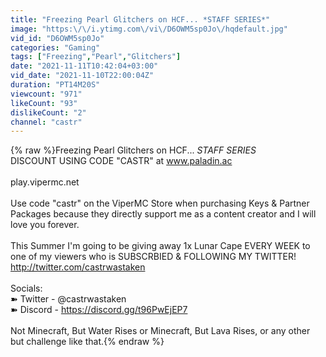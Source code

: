 ```yaml
---
title: "Freezing Pearl Glitchers on HCF... *STAFF SERIES*"
image: "https:\/\/i.ytimg.com\/vi\/D6OWM5sp0Jo\/hqdefault.jpg"
vid_id: "D6OWM5sp0Jo"
categories: "Gaming"
tags: ["Freezing","Pearl","Glitchers"]
date: "2021-11-11T10:42:04+03:00"
vid_date: "2021-11-10T22:00:04Z"
duration: "PT14M20S"
viewcount: "971"
likeCount: "93"
dislikeCount: "2"
channel: "castr"
---
```

{% raw %}Freezing Pearl Glitchers on HCF... *STAFF SERIES*<br />DISCOUNT USING CODE &quot;CASTR&quot; at www.paladin.ac<br /><br />play.vipermc.net<br /><br />Use code &quot;castr&quot; on the ViperMC Store when purchasing Keys &amp; Partner Packages because they directly support me as a content creator and I will love you forever.<br /><br />This Summer I'm going to be giving away 1x Lunar Cape EVERY WEEK to one of my viewers who is SUBSCRBIED &amp; FOLLOWING MY TWITTER!<br /><a rel="nofollow" target="blank" href="http://twitter.com/castrwastaken">http://twitter.com/castrwastaken</a><br /><br />Socials:<br />➽ Twitter - @castrwastaken<br />➽ Discord - <a rel="nofollow" target="blank" href="https://discord.gg/t96PwEjEP7">https://discord.gg/t96PwEjEP7</a><br /><br />Not Minecraft, But Water Rises or Minecraft, But Lava Rises, or any other but challenge like that.{% endraw %}
